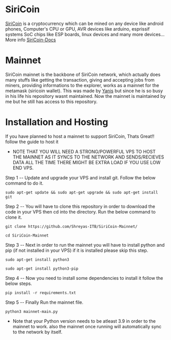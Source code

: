 # SiriCoin
[SiriCoin](https://siricoin.tech) is a cryptocurrency which can be mined on any device like android phones, Computer's CPU or GPU, AVR devices like arduino, esprissif systems SoC chips like ESP boards, linux devices and many more devices... More info [SiriCoin-Docs](https://docs.siricoin.tech)


# Mainnet
SiriCoin mainnet is the backbone of SiriCoin network, which actually does many stuffs like getting the transaction, giving and accepting jobs from miners, providing informations to the explorer, works as a mainnet for the metamask (siricoin wallet). This was made by [Yanis](https://github.com/ygboucherk) but since he is so busy in his life his repository wasnt maintained. Now the mainnet is maintained by me but he still has access to this repository.


# Installation and Hosting
If you have planned to host a mainnet to support SiriCoin, Thats Great!! follow the guide to host it

* NOTE THAT YOU WILL NEED A STRONG/POWERFUL VPS TO HOST THE MAINNET AS IT SYNCS TO THE NETWORK AND SENDS/RECIEVES DATA ALL THE TIME THERE MIGHT BE EXTRA LOAD IF YOU USE LOW END VPS.

Step 1 -- Update and upgrade your VPS and install git. Follow the below command to do it.

``sudo apt-get update && sudo apt-get upgrade && sudo apt-get install git``

Step 2 -- You will have to clone this repository in order to download the code in your VPS then cd into the directory. Run the below command to clone it.

``git clone https://github.com/Shreyas-ITB/SiriCoin-Mainnet/``

``cd SiriCoin-Mainnet``

Step 3 -- Next in order to run the mainnet you will have to install python and pip (if not installed in your VPS) if it is installed please skip this step.

``sudo apt-get install python3``

``sudo apt-get install python3-pip``

Step 4 -- Now you need to install some dependencies to install it follow the below steps.

``pip install -r requirements.txt``

Step 5 -- Finally Run the mainnet file.

``python3 mainnet-main.py``

* Note that your Python version needs to be atleast 3.9 in order to the mainnet to work. also the mainnet once running will automatically sync to the network by itself.
